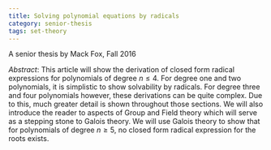 ```yaml
---
title: Solving polynomial equations by radicals
category: senior-thesis
tags: set-theory
---
```


A senior thesis by Mack Fox, Fall 2016<!--more-->

*Abstract*: This article will show the derivation of closed form radical expressions for polynomials of degree $n\leq4$. For degree one and two polynomials, it is simplistic to show solvability by radicals. For degree three and four polynomials however, these derivations can be quite complex. Due to this, much greater detail is shown throughout those sections. We will also introduce the reader to aspects of Group and Field theory which will serve as a stepping stone to Galois theory. We will use Galois theory to show that for polynomials of degree $n\geq5$, no closed form radical expression for the roots exists.
